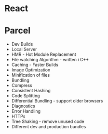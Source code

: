 # React

# Parcel
- Dev Builds
- Local Server
- HMR - Hot Module Replacement
- File watching Algorithm - written i C++
- Caching - Faster Builds
- Image Optimization
- Minification of files
- Bundling
- Compress
- Consistent Hashing
- Code Splitting
- Differential Bundling - support older browsers
- Diagnostics
- Error Handling
- HTTPs
- Tree Shaking - remove unused code
- Different dev and production bundles
